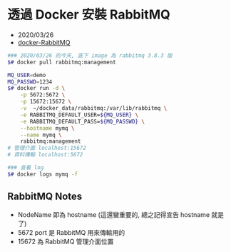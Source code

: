 
# 透過 Docker 安裝 RabbitMQ

- 2020/03/26
- [docker-RabbitMQ](https://hub.docker.com/_/rabbitmq)


```bash
### 2020/03/26 的今天, 底下 image 為 rabbitmq 3.8.3 版
$# docker pull rabbitmq:management

MQ_USER=demo
MQ_PASSWD=1234
$# docker run -d \
    -p 5672:5672 \
    -p 15672:15672 \
    -v  ~/docker_data/rabbitmq:/var/lib/rabbitmq \
    -e RABBITMQ_DEFAULT_USER=${MQ_USER} \
    -e RABBITMQ_DEFAULT_PASS=${MQ_PASSWD} \
    --hostname mymq \
    --name mymq \
    rabbitmq:management
# 管理介面 localhost:15672
# 資料傳輸 localhost:5672

### 查看 log
$# docker logs mymq -f
```


## RabbitMQ Notes

- NodeName 即為 hostname (這還蠻重要的, 總之記得宣告 hostname 就是了)
- 5672 port 是 RabbitMQ 用來傳輸用的
- 15672 為 RabbitMQ 管理介面位置
